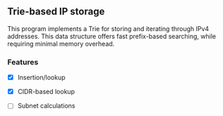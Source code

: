 ## Trie-based IP storage

This program implements a Trie for storing and iterating through IPv4 addresses. This data structure offers fast prefix-based searching,
while requiring minimal memory overhead.

### Features
- [x] Insertion/lookup
- [x] CIDR-based lookup
- [ ] Subnet calculations


